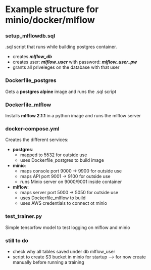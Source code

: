 # Example structure for minio/docker/mlflow

### setup_mlflowdb.sql
.sql script that runs while building postgres container.
- creates ***mlflow_db***
- creates user: ***mlflow_user*** with password: ***mlflow_user_pw***
- grants all priveleges on the database with that user

### Dockerfile_postgres
Gets a **postgres alpine** image and runs the .sql script

### Dockerfile_mlflow
Installs **mlflow 2.1.1** in a python image and runs the mlflow server

### docker-compose.yml
Creates the different services:
- **postgres**:
    - mapped to 5532 for outside use
    - uses Dockerfile_postgres to build image
- **minio**:
    - maps console port 9000 -> 9900 for outside use
    - maps API port 9001 -> 9100 for outside use
    - runs Minio server on 9000/9001 inside container
- **mlflow**:
    - maps server port 5000 -> 5050 for outside use
    - uses Dockerfile_mlflow to build
    - uses AWS credentials to connect ot minio

### test_trainer.py
Simple tensorfow model to test logging on mlflow and minio

### still to do
- check why all tables saved under db mlflow_user
- script to create S3 bucket in minio for startup --> for now create manually before running a training